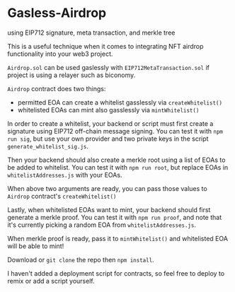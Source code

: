 # Gasless-Airdrop
using EIP712 signature, meta transaction, and merkle tree

This is a useful technique when it comes to integrating NFT airdrop functionality into your web3 project.

`Airdrop.sol` can be used gaslessly with `EIP712MetaTransaction.sol` if project is using a relayer such as biconomy.

`Airdrop` contract does two things:
- permitted EOA can create a whitelist gasslessly via `createWhitelist()`
- whitelisted EOAs can mint also gasslessly via `mintWhitelist()`

In order to create a whitelist, your backend or script must first create a signature using EIP712 off-chain message signing.
You can test it with `npm run sig`, but use your own provider and two private keys in the script `generate_whitelist_sig.js`.

Then your backend should also create a merkle root using a list of EOAs to be added to whitelist.
You can test it with `npm run root`, but replace EOAs in `whitelistAddresses.js` with your EOAs.

When above two arguments are ready, you can pass those values to `Airdrop` contract's `createWhitelist()`

Lastly, when whitelisted EOAs want to mint, your backend should first generate a merkle proof.
You can test it with `npm run proof`, and note that it's currently picking a random EOA from `whitelistAddresses.js`.

When merkle proof is ready, pass it to `mintWhitelist()` and whitelisted EOA will be able to mint!

Download or `git clone` the repo then `npm install`. 

I haven't added a deployment script for contracts, so feel free to deploy to remix or add a script yourself.
